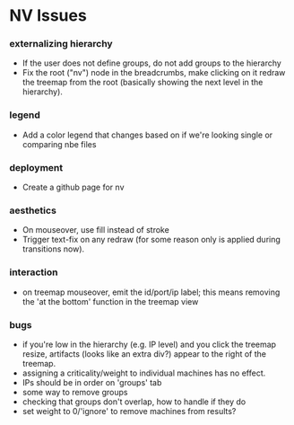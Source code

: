 NV Issues
==============

### externalizing hierarchy
- If the user does not define groups, do not add groups to the hierarchy 
- Fix the root ("nv") node in the breadcrumbs, make clicking on it redraw the treemap from the root (basically showing the next level in the hierarchy).

### legend
- Add a color legend that changes based on if we're looking single or comparing nbe files

### deployment
- Create a github page for nv 

### aesthetics
- On mouseover, use fill instead of stroke 
- Trigger text-fix on any redraw (for some reason only is applied during transitions now).

### interaction
- on treemap mouseover, emit the id/port/ip label; this means removing the 'at the bottom' function in the treemap view 

### bugs
- if you're low in the hierarchy (e.g. IP level) and you click the treemap resize, artifacts (looks like an extra div?) appear to the right of the treemap. 
- assigning a criticality/weight to individual machines has no effect.
- IPs should be in order on 'groups' tab
- some way to remove groups
- checking that groups don't overlap, how to handle if they do
- set weight to 0/'ignore' to remove machines from results?
